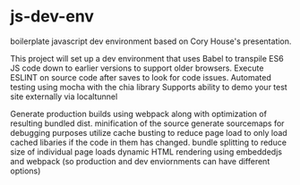 # js-dev-env
boilerplate javascript dev environment based on Cory House's presentation.

This project will set up a dev environment that uses Babel to 
transpile ES6 JS code down to earlier versions to support older browsers.
Execute ESLINT on source code after saves to look for code issues.
Automated testing using mocha with the chia library
Supports ability to demo your test site externally via localtunnel 

Generate production builds using webpack along with optimization of resulting bundled dist.
  minification of the source
  generate sourcemaps for debugging purposes
  utilize cache busting to reduce page load to only load cached libaries if the code in them has changed.
  bundle splitting to reduce size of individual page loads
  dynamic HTML rendering using embeddedjs and webpack
     (so production and dev enviornments can have different options)




